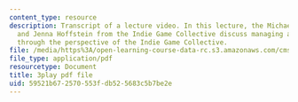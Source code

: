 ```yaml
---
content_type: resource
description: Transcript of a lecture video. In this lecture, the Michael Carriere
  and Jenna Hoffstein from the Indie Game Collective discuss managing a game studio,
  through the perspective of the Indie Game Collective.
file: /media/https%3A/open-learning-course-data-rc.s3.amazonaws.com/cms-611j-creating-video-games-fall-2014/59521b672570553fdb525683c5b7be2e_knqdOcWTM.pdf
file_type: application/pdf
resourcetype: Document
title: 3play pdf file
uid: 59521b67-2570-553f-db52-5683c5b7be2e
---
```

